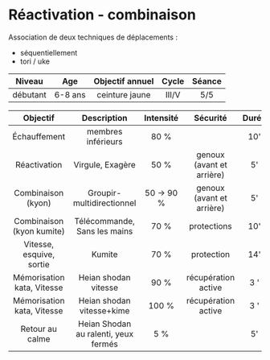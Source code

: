 # Réactivation - combinaison

Association de deux techniques de déplacements :
- séquentiellement
- tori / uke

|Niveau | Age | Objectif annuel | Cycle | Séance |
|:-:|:-:|:-:|:-:|:-:|
|débutant | 6-8 ans | ceinture jaune | III/V | 5/5 |

| Objectif | Description | Intensité | Sécurité | Durée |
|:-:|:-:|:-:|:-:|:-:|
|Échauffement | membres inférieurs | 80 % | | 10' |
|Réactivation | Virgule, Exagère | 50 % | genoux (avant et arrière) | 5' |
|Combinaison (kyon)| Groupir-multidirectionnel  | 50 &rarr; 90 % | genoux (avant et arrière) | 5' |
|Combinaison (kyon kumite)| Télécommande, Sans les mains | 70 % | protections | 10' |
|Vitesse, esquive, sortie| Kumite | 70 % | protection | 14' |
| Mémorisation kata, Vitesse | Heian shodan vitesse | 90 % | récupération active | 3 ' | 
| Mémorisation kata, Vitesse | Heian shodan vitesse+kime | 100 % | récupération active | 3 ' |
| Retour au calme | Heian Shodan au ralenti, yeux fermés | 5 % | | 5'|